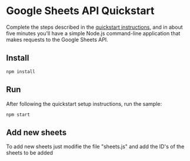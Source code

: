# Google Sheets API Quickstart

Complete the steps described in the [quickstart instructions](https://developers.google.com/sheets/api/quickstart/nodejs), and in about five
minutes you'll have a simple Node.js command-line application that makes
requests to the Google Sheets API.

## Install

`npm install`

## Run

After following the quickstart setup instructions, run the sample:

`npm start`

## Add new sheets

To add new sheets just modifie the file "sheets.js" and add the ID's of the sheets to be added
